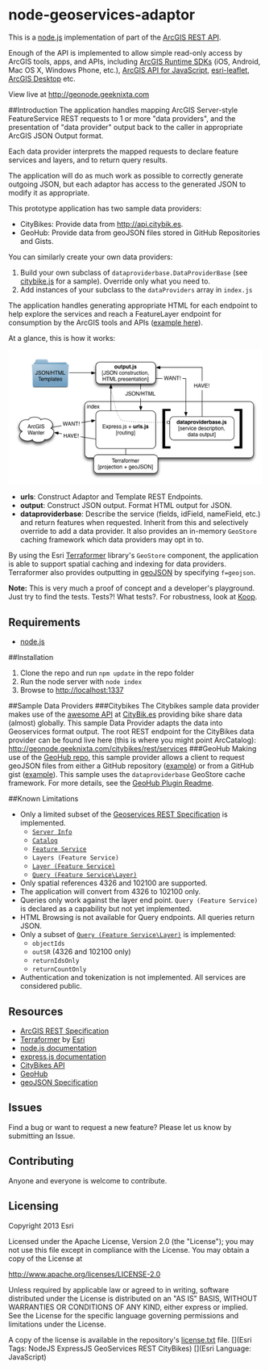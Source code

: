 node-geoservices-adaptor
========================

This is a [node.js](http://nodejs.org) implementation of part of the [ArcGIS REST API](http://resources.arcgis.com/en/help/arcgis-rest-api/).

Enough of the API is implemented to allow simple read-only access by ArcGIS tools, apps, and APIs, including [ArcGIS Runtime SDKs](https://developers.arcgis.com/en/documentation/) (iOS, Android, Mac OS X, Windows Phone, etc.), [ArcGIS API for JavaScript](https://developers.arcgis.com/en/javascript/), [esri-leaflet](http://esri.github.io/esri-leaflet/), [ArcGIS Desktop](http://www.esri.com/software/arcgis/arcgis-for-desktop) etc.

View live at http://geonode.geeknixta.com

##Introduction
The application handles mapping ArcGIS Server-style FeatureService REST requests to 1 or more "data providers", and the presentation of "data provider" output back to the caller in appropriate ArcGIS JSON Output format.

Each data provider interprets the mapped requests to declare feature services and layers, and to return query results.

The application will do as much work as possible to correctly generate outgoing JSON, but each adaptor has access to the generated JSON to modify it as appropriate.

This prototype application has two sample data providers:

* CityBikes: Provide data from http://api.citybik.es.
* GeoHub: Provide data from geoJSON files stored in GitHub Repositories and Gists.

You can similarly create your own data providers:

1. Build your own subclass of `dataproviderbase.DataProviderBase` (see [citybike.js](https://github.com/ArcGIS/node-geoservices-adaptor/blob/master/dataProviders/citybikes.js) for a sample). Override only what you need to.
2. Add instances of your subclass to the `dataProviders` array in `index.js`

The application handles generating appropriate HTML for each endpoint to help explore the services and reach a FeatureLayer endpoint for consumption by the ArcGIS tools and APIs ([example here](http://geonode.geeknixta.com/citybikes/rest/services/citibikenyc/FeatureServer/0)).

At a glance, this is how it works:

![Structure](docs/structure.png)

* **urls**: Construct Adaptor and Template REST Endpoints.
* **output**: Construct JSON output. Format HTML output for JSON.
* **dataproviderbase**: Describe the service (fields, idField, nameField, etc.) and return features when requested. Inherit from this and selectively override to add a data provider. It also provides an in-memory `GeoStore` caching framework which data providers may opt in to.

By using the Esri [Terraformer](https://github.com/esri/terraformer) library's `GeoStore` component, the application is able to support spatial caching and indexing for data providers. Terraformer also provides outputting in [geoJSON](http://www.geojson.org/geojson-spec.html) by specifying `f=geojson`.

**Note:** This is very much a proof of concept and a developer's playground. Just try to find the tests. Tests?! What tests?. For robustness, look at [Koop]().

## Requirements
* [node.js](http://nodejs.org)

##Installation
1. Clone the repo and run `npm update` in the repo folder
2. Run the node server with `node index`
3. Browse to [http://localhost:1337](http://localhost:1337)

##Sample Data Providers
###Citybikes
The Citybikes sample data provider makes use of the [awesome API](http://api.citybik.es) at [CityBik.es](http://citybik.es) providing bike share data (almost) globally. This sample Data Provider adapts the data into Geoservices format output. The root REST endpoint 
for the CityBikes data provider can be found live here (this is where you might point ArcCatalog): http://geonode.geeknixta.com/citybikes/rest/services
###GeoHub
Making use of the [GeoHub repo](https://github.com/chelm/geohub), this sample provider allows a client to request geoJSON files from either a GitHub repository ([example](https://github.com/chelm/grunt-geo/blob/master/forks.geojson)) or from a GitHub gist ([example](https://gist.github.com/chelm/6178185)). This sample uses the `dataproviderbase` GeoStore cache framework. For more details, see the [GeoHub Plugin Readme](samples/geohub/README.md).

##Known Limitations
* Only a limited subset of the [Geoservices REST Specification](http://resources.arcgis.com/en/help/arcgis-rest-api/) is implemented.
	* [`Server Info`](http://resources.arcgis.com/en/help/arcgis-rest-api/#/Server_Info/02r300000116000000/)
	* [`Catalog`](http://resources.arcgis.com/en/help/arcgis-rest-api/#/Catalog/02r3000000tn000000/)
	* [`Feature Service`](http://resources.arcgis.com/en/help/arcgis-rest-api/#/Feature_Service/02r3000000z2000000/)
	* `Layers (Feature Service)`
	* [`Layer (Feature Service)`](http://resources.arcgis.com/en/help/arcgis-rest-api/#/Layer/02r3000000w6000000/)
	* [`Query (Feature Service\Layer)`](http://resources.arcgis.com/en/help/arcgis-rest-api/#/Query_Feature_Service_Layer/02r3000000r1000000/)
* Only spatial references 4326 and 102100 are supported.
* The application will convert from 4326 to 102100 only.
* Queries only work against the layer end point. `Query (Feature Service)` is declared as a capability but not yet implemented.
* HTML Browsing is not available for Query endpoints. All queries return JSON.
* Only a subset of [`Query (Feature Service\Layer)`](http://resources.arcgis.com/en/help/arcgis-rest-api/#/Query_Feature_Service_Layer/02r3000000r1000000/) is implemented:
	* `objectIds`
	* `outSR` (4326 and 102100 only)
	* `returnIdsOnly`
	* `returnCountOnly`
* Authentication and tokenization is not implemented. All services are considered public.

## Resources

* [ArcGIS REST Specification](http://resources.arcgis.com/en/help/arcgis-rest-api/)
* [Terraformer](https://github.com/esri/terraformer) by [Esri](http://esri.github.io)
* [node.js documentation](http://nodejs.org/api/)
* [express.js documentation](http://expressjs.com/api.html)
* [CityBikes API](http://api.citybik.es)
* [GeoHub](https://github.com/chelm/geohub)
* [geoJSON Specification](http://www.geojson.org/geojson-spec.html)

## Issues

Find a bug or want to request a new feature?  Please let us know by submitting an Issue.

## Contributing

Anyone and everyone is welcome to contribute. 

## Licensing
Copyright 2013 Esri

Licensed under the Apache License, Version 2.0 (the "License");
you may not use this file except in compliance with the License.
You may obtain a copy of the License at

   http://www.apache.org/licenses/LICENSE-2.0

Unless required by applicable law or agreed to in writing, software
distributed under the License is distributed on an "AS IS" BASIS,
WITHOUT WARRANTIES OR CONDITIONS OF ANY KIND, either express or implied.
See the License for the specific language governing permissions and
limitations under the License.

A copy of the license is available in the repository's [license.txt](https://github.com/ArcGIS/node-geoservices-adaptor/blob/master/license.txt) file.
[](Esri Tags: NodeJS ExpressJS GeoServices REST CityBikes)
[](Esri Language: JavaScript)
